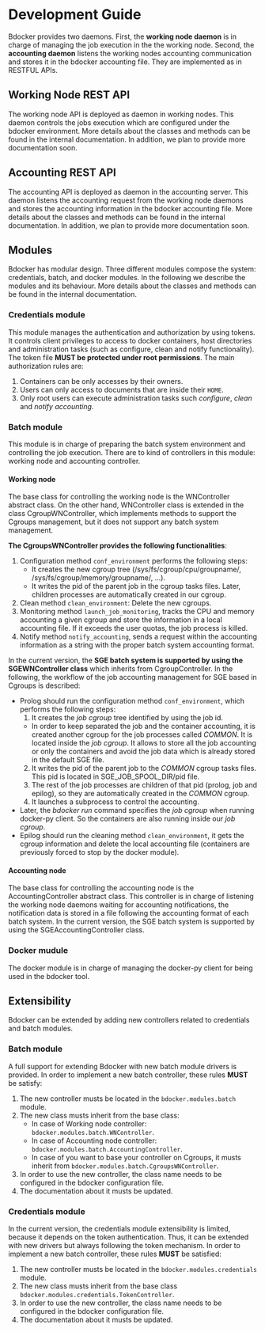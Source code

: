 # Development Guide

Bdocker provides two daemons. First, the **working node daemon** is in charge of managing the job execution in the 
the working node. Second, the **accounting daemon** listens the working nodes accounting communication and stores it in the
bdocker accounting file. They are implemented as in RESTFUL APIs.

## Working Node REST API

The working node API is deployed as daemon in working nodes. This daemon controls the jobs execution which are configured
under the bdocker environment. More details about the classes and methods can be found in the internal documentation.
In addition, we plan to provide more documentation soon.

## Accounting REST API

The accounting API is deployed as daemon in the accounting server. This daemon listens the accounting request from the 
working node daemons and stores the accounting information in the bdocker accounting file. More details about the classes
and methods can be found in the internal documentation.
In addition, we plan to provide more documentation soon.

## Modules

Bdocker has modular design. Three different modules compose the system: credentials, batch, and docker modules.
In the following we describe the modules and its behaviour. More details about the classes and methods can be found in the
internal documentation.

### Credentials module

This module manages the authentication and authorization by using tokens. It controls client privileges to access to 
docker containers, host directories and administration tasks (such as configure, clean and notify functionality).
The token file **MUST be protected under root permissions**.
The main authorization rules are:
1. Containers can be only accesses by their owners.
2. Users can only access to documents that are inside their ``HOME``.
3. Only root users can execute administration tasks such *configure*, *clean* and *notify accounting*. 

### Batch module

This module is in charge of preparing the batch system environment and controlling the job execution.
There are to kind of controllers in this module: working node and accounting controller.

#### Working node
The base class for controlling the working node is the WNController abstract class. On the other hand,
WNController class is extended in the class CgroupWNController, which implements methods to support the Cgroups management,
but it does not support any batch system management.

**The CgroupsWNController provides the following functionalities**:
1. Configuration method ``conf_environment`` performs the following steps:
   * It creates the new cgroup tree (/sys/fs/cgroup/cpu/groupname/,  /sys/fs/cgroup/memory/groupname/, ...).
   * It writes the pid of the parent job in the cgroup tasks files. Later, children processes are automatically created in our cgroup.
2. Clean method ``clean_environment``: Delete the new cgroups.
3. Monitoring method ``launch_job_monitoring``, tracks the CPU and memory accounting a given cgroup and
  store the information in a local accounting file. If it exceeds the user quotas, the job process is killed. 
4. Notify method ``notify_accounting``, sends a request within the accounting information as a string with
the proper batch system accounting format.

In the current version, the **SGE batch system is supported by using the SGEWNController class** which
inherits from CgroupController.
In the following, the workflow of the job accounting management for SGE based in Cgroups is described:
* Prolog should run the configuration method ``conf_environment``, which performs the following steps:
  1. It creates the *job cgroup* tree identified by using the job id.
    * In order to keep separated the job and the container accounting, it is created another cgroup for the job processes
    called *COMMON*. It is located inside the *job cgroup*. It allows to store all the job accounting or only the containers and
    avoid the job data which is already stored in the default SGE file.
  2. It writes the pid of the parent job to the *COMMON* cgroup tasks files. This pid is located in SGE_JOB_SPOOL_DIR/pid file.
  3. The rest of the job processes are children of that pid (prolog, job and epilog), so they are automatically created in the *COMMON* cgroup.
  4. It launches a subprocess to control the accounting.
* Later, the *bdocker run* command specifies the *job cgroup* when running docker-py client. So the containers are also
running inside our *job cgroup*.
* Epilog should run the cleaning method ``clean_environment``, it gets the cgroup information and
 delete the local accounting file (containers are previously forced to stop by the docker module).

#### Accounting node
The base class for controlling the accounting node is the AccountingController abstract class. This controller
is in charge of listening the working node daemons waiting for accounting notifications, the notification data is stored in
a file following the accounting format of each batch system.
In the current version, the SGE batch system is supported by using the SGEAccountingController class.

### Docker mudule
The docker module is in charge of managing the docker-py client for being used in the bdocker tool.

## Extensibility

Bdocker can be extended by adding new controllers related to credentials and batch modules. 

### Batch module

A full support for extending Bdocker with new batch module drivers is provided. In order to implement a new
batch controller, these rules **MUST** be satisfy:
1. The new controller musts be located in the ``bdocker.modules.batch`` module.
2. The new class musts inherit from the base class:
   * In case of Working node controller: ``bdocker.modules.batch.WNController``.
   * In case of Accounting node controller: ``bdocker.modules.batch.AccountingController``.
   * In case of you want to base your controller on Cgroups, it musts inherit from ``bdocker.modules.batch.CgroupsWNController``.
3. In order to use the new controller, the class name needs to be configured in the bdocker configuration file.
4. The documentation about it musts be updated.

### Credentials module

In the current version, the credentials module extensibility is limited, because it depends on the
token authentication. Thus, it can be extended with new drivers but always following the token mechanism.
In order to implement a new batch controller, these rules **MUST** be satisfied:
1. The new controller musts be located in the ``bdocker.modules.credentials`` module.
2. The new class musts inherit from the base class ``bdocker.modules.credentials.TokenController``.
3. In order to use the new controller, the class name needs to be configured in the bdocker configuration file.
4. The documentation about it musts be updated.


